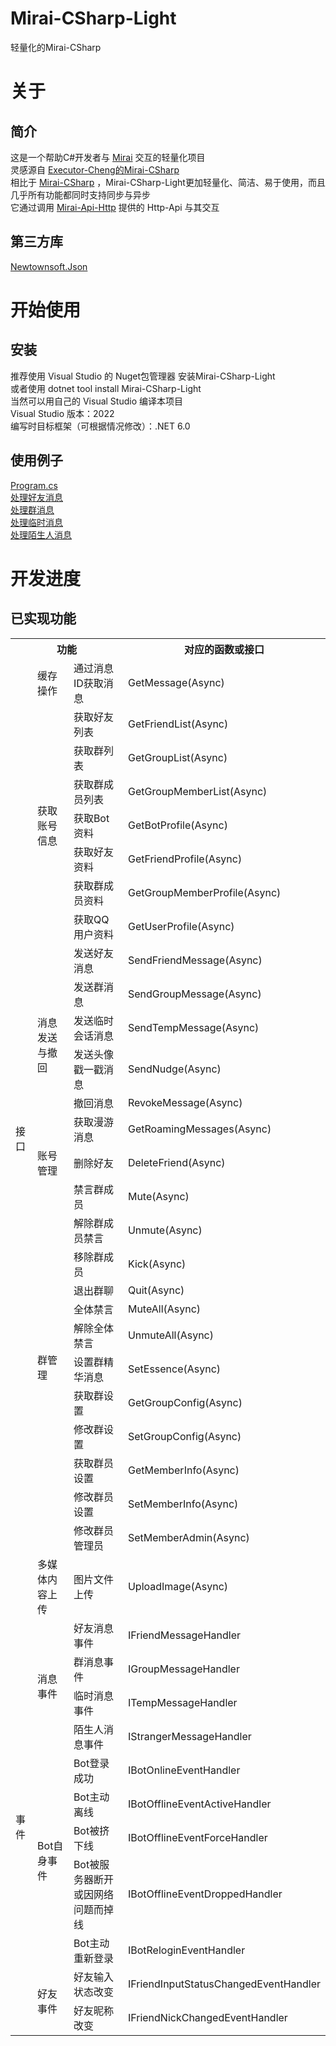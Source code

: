 # Mirai-CSharp-Light
轻量化的Mirai-CSharp
# 关于
## 简介
这是一个帮助C#开发者与 [Mirai](https://github.com/mamoe/mirai) 交互的轻量化项目  
灵感源自 [Executor-Cheng的Mirai-CSharp](https://github.com/Executor-Cheng/Mirai-CSharp)  
相比于 [Mirai-CSharp](https://github.com/Executor-Cheng/Mirai-CSharp) ，Mirai-CSharp-Light更加轻量化、简洁、易于使用，而且几乎所有功能都同时支持同步与异步  
它通过调用 [Mirai-Api-Http](https://github.com/project-mirai/mirai-api-http) 提供的 Http-Api 与其交互
## 第三方库
[Newtownsoft.Json](https://www.newtonsoft.com/json)
# 开始使用
## 安装
推荐使用 Visual Studio 的 Nuget包管理器 安装Mirai-CSharp-Light  
或者使用 dotnet tool install Mirai-CSharp-Light  
当然可以用自己的 Visual Studio 编译本项目  
Visual Studio 版本：2022  
编写时目标框架（可根据情况修改）：.NET 6.0
## 使用例子
[Program.cs](https://github.com/q2398003522/Mirai-CSharp-Light/blob/master/Mirai-CSharp-Light.Example/Program.cs)  
[处理好友消息](https://github.com/q2398003522/Mirai-CSharp-Light/blob/master/Mirai-CSharp-Light.Example/Example.HandleFriendMessage.cs)  
[处理群消息](https://github.com/q2398003522/Mirai-CSharp-Light/blob/master/Mirai-CSharp-Light.Example/Example.HandleGroupMessage.cs)  
[处理临时消息](https://github.com/q2398003522/Mirai-CSharp-Light/blob/master/Mirai-CSharp-Light.Example/Example.HandleTempMessage.cs)  
[处理陌生人消息](https://github.com/q2398003522/Mirai-CSharp-Light/blob/master/Mirai-CSharp-Light.Example/Example.HandleStrangerMessage.cs)  
# 开发进度
## 已实现功能
<table>
	<tr>
		<th colspan="3">功能</th>
		<th>对应的函数或接口</th>
	</tr>
	<tr>
		<td rowspan="28">接口</td>
		<td>缓存操作</td>
		<td>通过消息ID获取消息</td>
		<td>GetMessage(Async)</td>
	</tr>
	<tr>
		<td rowspan="7">获取账号信息</td>
		<td>获取好友列表</td>
		<td>GetFriendList(Async)</td>
	</tr>
	<tr>
		<td>获取群列表</td>
		<td>GetGroupList(Async)</td>
	</tr>
	<tr>
		<td>获取群成员列表</td>
		<td>GetGroupMemberList(Async)</td>
	</tr>
	<tr>
		<td>获取Bot资料</td>
		<td>GetBotProfile(Async)</td>
	</tr>
	<tr>
		<td>获取好友资料</td>
		<td>GetFriendProfile(Async)</td>
	</tr>
	<tr>
		<td>获取群成员资料</td>
		<td>GetGroupMemberProfile(Async)</td>
	</tr>
	<tr>
		<td>获取QQ用户资料</td>
		<td>GetUserProfile(Async)</td>
	</tr>
	<tr>
		<td rowspan="6">消息发送与撤回</td>
		<td>发送好友消息</td>
		<td>SendFriendMessage(Async)</td>
	</tr>
	<tr>
		<td>发送群消息</td>
		<td>SendGroupMessage(Async)</td>
	</tr>
	<tr>
		<td>发送临时会话消息</td>
		<td>SendTempMessage(Async)</td>
	</tr>
	<tr>
		<td>发送头像戳一戳消息</td>
		<td>SendNudge(Async)</td>
	</tr>
	<tr>
		<td>撤回消息</td>
		<td>RevokeMessage(Async)</td>
	</tr>
	<tr>
		<td>获取漫游消息</td>
		<td>GetRoamingMessages(Async)</td>
	</tr>
	<tr>
		<td>账号管理</td>
		<td>删除好友</td>
		<td>DeleteFriend(Async)</td>
	</tr>
	<tr>
		<td rowspan="12">群管理</td>
		<td>禁言群成员</td>
		<td>Mute(Async)</td>
	</tr>
	<tr>
		<td>解除群成员禁言</td>
		<td>Unmute(Async)</td>
	</tr>
	<tr>
		<td>移除群成员</td>
		<td>Kick(Async)</td>
	</tr>
	<tr>
		<td>退出群聊</td>
		<td>Quit(Async)</td>
	</tr>
	<tr>
		<td>全体禁言</td>
		<td>MuteAll(Async)</td>
	</tr>
	<tr>
		<td>解除全体禁言</td>
		<td>UnmuteAll(Async)</td>
	</tr>
	<tr>
		<td>设置群精华消息</td>
		<td>SetEssence(Async)</td>
	</tr>
	<tr>
		<td>获取群设置</td>
		<td>GetGroupConfig(Async)</td>
	</tr>
	<tr>
		<td>修改群设置</td>
		<td>SetGroupConfig(Async)</td>
	</tr>
	<tr>
		<td>获取群员设置</td>
		<td>GetMemberInfo(Async)</td>
	</tr>
	<tr>
		<td>修改群员设置</td>
		<td>SetMemberInfo(Async)</td>
	</tr>
	<tr>
		<td>修改群员管理员</td>
		<td>SetMemberAdmin(Async)</td>
	</tr>
	<tr>
		<td rowspan="1">多媒体内容上传</td>
		<td>图片文件上传</td>
		<td>UploadImage(Async)</td>
	</tr>
	<tr>
		<td rowspan="11">事件</td>
		<td rowspan="4">消息事件</td>
		<td>好友消息事件</td>
		<td>IFriendMessageHandler</td>
	</tr>
	<tr>
		<td>群消息事件</td>
		<td>IGroupMessageHandler</td>
	</tr>
	<tr>
		<td>临时消息事件</td>
		<td>ITempMessageHandler</td>
	</tr>
	<tr>
		<td>陌生人消息事件</td>
		<td>IStrangerMessageHandler</td>
	</tr>
	<tr>
		<td rowspan="5">Bot自身事件</td>
		<td>Bot登录成功</td>
		<td>IBotOnlineEventHandler</td>
	</tr>
	<tr>
		<td>Bot主动离线</td>
		<td>IBotOfflineEventActiveHandler</td>
	</tr>
	<tr>
		<td>Bot被挤下线</td>
		<td>IBotOfflineEventForceHandler</td>
	</tr>
	<tr>
		<td>Bot被服务器断开或因网络问题而掉线</td>
		<td>IBotOfflineEventDroppedHandler</td>
	</tr>
	<tr>
		<td>Bot主动重新登录</td>
		<td>IBotReloginEventHandler</td>
	</tr>
	<tr>
		<td rowspan="2">好友事件</td>
		<td>好友输入状态改变</td>
		<td>IFriendInputStatusChangedEventHandler</td>
	</tr>
	<tr>
		<td>好友昵称改变</td>
		<td>IFriendNickChangedEventHandler</td>
	</tr>
</table>
